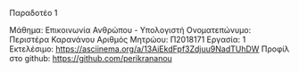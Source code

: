 Παραδοτέο 1 

Μάθημα: Επικοινωνία Ανθρώπου - Υπολογιστή
Ονοματεπώνυμο: Περιστέρα Καρανάνου
Αριθμός Μητρώου: Π2018171
Εργασία: 1
Εκτελέσιμο: https://asciinema.org/a/13AiEkdFpf3Zdjuu9NadTUhDW
Προφίλ στο github: https://github.com/perikrananou
